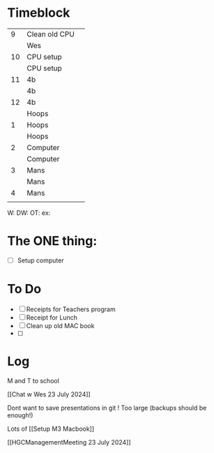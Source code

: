 # Timeblock

|     |               |     |
| --- | ------------- | --- |
| 9   | Clean old CPU |     |
|     | Wes           |     |
| 10  | CPU setup     |     |
|     | CPU setup     |     |
| 11  | 4b            |     |
|     | 4b            |     |
| 12  | 4b            |     |
|     | Hoops         |     |
| 1   | Hoops         |     |
|     | Hoops         |     |
| 2   | Computer      |     |
|     | Computer      |     |
| 3   | Mans          |     |
|     | Mans          |     |
| 4   | Mans          |     |
|     |               |     |

W:
DW:
OT: 
ex:

# The ONE thing: 
- [ ] Setup computer


# To Do
 - [ ] Receipts for Teachers program
 - [ ] Receipt for Lunch
 - [ ] Clean up old MAC book
 - [ ]  



# Log

M and T to school

[[Chat w Wes 23 July 2024]]

Dont want to save presentations in git ! Too large (backups should be enough!)

Lots of [[Setup M3 Macbook]]

[[HGCManagementMeeting 23 July 2024]]
